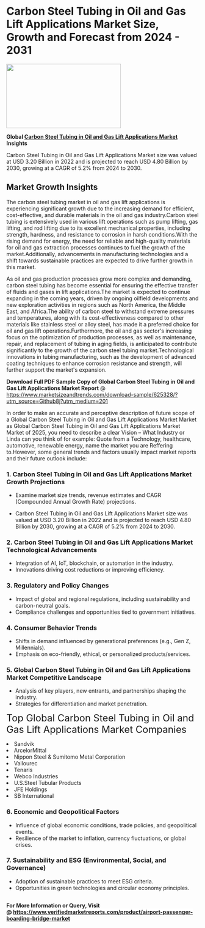 <H1>Carbon Steel Tubing in Oil and Gas Lift Applications Market Size, Growth and Forecast from 2024 - 2031</H1><img class="aligncenter size-medium wp-image-584254" src="https://thirdeyenews.in/wp-content/uploads/2024/09/Global-Market-Research-300x168.jpeg" alt="" width="300" height="168" /><p><strong>Global&nbsp;<a href="https://www.marketsizeandtrends.com/download-sample/625328/?utm_source=Github8j?utm_medium=201">Carbon Steel Tubing in Oil and Gas Lift Applications Market</a> Insights</strong></p><p>Carbon Steel Tubing in Oil and Gas Lift Applications Market size was valued at USD 3.20 Billion in 2022 and is projected to reach USD 4.80 Billion by 2030, growing at a CAGR of 5.2% from 2024 to 2030.</p><p><h2>Market Growth Insights</h2> <p>The carbon steel tubing market in oil and gas lift applications is experiencing significant growth due to the increasing demand for efficient, cost-effective, and durable materials in the oil and gas industry.Carbon steel tubing is extensively used in various lift operations such as pump lifting, gas lifting, and rod lifting due to its excellent mechanical properties, including strength, hardness, and resistance to corrosion in harsh conditions.With the rising demand for energy, the need for reliable and high-quality materials for oil and gas extraction processes continues to fuel the growth of the market.Additionally, advancements in manufacturing technologies and a shift towards sustainable practices are expected to drive further growth in this market.</p> <p>As oil and gas production processes grow more complex and demanding, carbon steel tubing has become essential for ensuring the effective transfer of fluids and gases in lift applications.The market is expected to continue expanding in the coming years, driven by ongoing oilfield developments and new exploration activities in regions such as North America, the Middle East, and Africa.The ability of carbon steel to withstand extreme pressures and temperatures, along with its cost-effectiveness compared to other materials like stainless steel or alloy steel, has made it a preferred choice for oil and gas lift operations.Furthermore, the oil and gas sector's increasing focus on the optimization of production processes, as well as maintenance, repair, and replacement of tubing in aging fields, is anticipated to contribute significantly to the growth of the carbon steel tubing market.Technological innovations in tubing manufacturing, such as the development of advanced coating techniques to enhance corrosion resistance and strength, will further support the market's expansion.</p> <p><span class=""><strong>Download Full PDF Sample Copy of Global Carbon Steel Tubing in Oil and Gas Lift Applications Market Report</strong> @ <a href="https://www.marketsizeandtrends.com/download-sample/625328/?utm_source=Github8j?utm_medium=201" target="_blank">https://www.marketsizeandtrends.com/download-sample/625328/?utm_source=Github8j?utm_medium=201</a></span></p><p>In order to make an accurate and perceptive description of future scope of a Global&nbsp;Carbon Steel Tubing in Oil and Gas Lift Applications Market Market as Global&nbsp;Carbon Steel Tubing in Oil and Gas Lift Applications Market Market of 2025, you need to describe a clear Vision &ndash; What Industry or Linda can you think of for example: Quote from a Technology, healthcare, automotive, renewable energy, name the market you are Reffering to.However, some general trends and factors usually impact market reports and their future outlook include:</p><h3>1.&nbsp;<strong>Carbon Steel Tubing in Oil and Gas Lift Applications Market Growth Projections</strong></h3><ul><li>Examine market size trends, revenue estimates and CAGR (Compounded Annual Growth Rate) projections.</li><li><p>Carbon Steel Tubing in Oil and Gas Lift Applications Market size was valued at USD 3.20 Billion in 2022 and is projected to reach USD 4.80 Billion by 2030, growing at a CAGR of 5.2% from 2024 to 2030.</p></li></ul><h3>2.&nbsp;<strong>Carbon Steel Tubing in Oil and Gas Lift Applications Market Technological Advancements</strong></h3><ul><li>Integration of AI, IoT, blockchain, or automation in the industry.</li><li>Innovations driving cost reductions or improving efficiency.</li></ul><h3>3.&nbsp;<strong>Regulatory and Policy Changes</strong></h3><ul><li>Impact of global and regional regulations, including sustainability and carbon-neutral goals.</li><li>Compliance challenges and opportunities tied to government initiatives.</li></ul><h3>4.&nbsp;<strong>Consumer Behavior Trends</strong></h3><ul><li>Shifts in demand influenced by generational preferences (e.g., Gen Z, Millennials).</li><li>Emphasis on eco-friendly, ethical, or personalized products/services.</li></ul><h3>5.&nbsp;<strong>Global Carbon Steel Tubing in Oil and Gas Lift Applications Market Competitive Landscape</strong></h3><ul><li>Analysis of key players, new entrants, and partnerships shaping the industry.</li><li>Strategies for differentiation and market penetration.</li></ul><p data-pm-slice="1 1 []"><span style="color: inherit; font-family: inherit; font-size: 25px;">Top Global Carbon Steel Tubing in Oil and Gas Lift Applications Market Companies</span></p><div class="" data-test-id=""><p><li>Sandvik</li><li> ArcelorMittal</li><li> Nippon Steel & Sumitomo Metal Corporation</li><li> Vallourec</li><li> Tenaris</li><li> Webco Industries</li><li> U.S.Steel Tubular Products</li><li> JFE Holdings</li><li> SB International</li></p></div><h3>6.&nbsp;<strong>Economic and Geopolitical Factors</strong></h3><ul><li>Influence of global economic conditions, trade policies, and geopolitical events.</li><li>Resilience of the market to inflation, currency fluctuations, or global crises.</li></ul><h3>7.&nbsp;<strong>Sustainability and ESG (Environmental, Social, and Governance)</strong></h3><ul><li>Adoption of sustainable practices to meet ESG criteria.</li><li>Opportunities in green technologies and circular economy principles.</li></ul><h2><strong style="font-size: 14px;">For More Information or Query, Visit @&nbsp;</strong><a style="background-color: #ffffff; font-size: 14px;" href="https://www.marketsizeandtrends.com/report/carbon-steel-tubing-in-oil-and-gas-lift-applications-market/" target="_blank">https://www.verifiedmarketreports.com/product/airport-passenger-boarding-bridge-market</a></h2>
